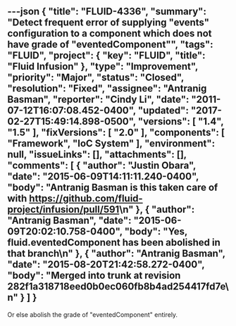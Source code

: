 ---json
{
  "title": "FLUID-4336",
  "summary": "Detect frequent error of supplying \"events\" configuration to a component which does not have grade of \"eventedComponent\"",
  "tags": "FLUID",
  "project": {
    "key": "FLUID",
    "title": "Fluid Infusion"
  },
  "type": "Improvement",
  "priority": "Major",
  "status": "Closed",
  "resolution": "Fixed",
  "assignee": "Antranig Basman",
  "reporter": "Cindy Li",
  "date": "2011-07-12T16:07:08.452-0400",
  "updated": "2017-02-27T15:49:14.898-0500",
  "versions": [
    "1.4",
    "1.5"
  ],
  "fixVersions": [
    "2.0"
  ],
  "components": [
    "Framework",
    "IoC System"
  ],
  "environment": null,
  "issueLinks": [],
  "attachments": [],
  "comments": [
    {
      "author": "Justin Obara",
      "date": "2015-06-09T14:11:11.240-0400",
      "body": "Antranig Basman is this taken care of with <https://github.com/fluid-project/infusion/pull/591>\n"
    },
    {
      "author": "Antranig Basman",
      "date": "2015-06-09T20:02:10.758-0400",
      "body": "Yes, fluid.eventedComponent has been abolished in that branch\n"
    },
    {
      "author": "Antranig Basman",
      "date": "2015-08-20T21:42:58.272-0400",
      "body": "Merged into trunk at revision 282f1a318718eed0b0ec060fb8b4ad254417fd7e\n"
    }
  ]
}
---
Or else abolish the grade of "eventedComponent" entirely.

        